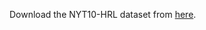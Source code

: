 Download the NYT10-HRL dataset from [here](https://github.com/truthless11/HRL-RE/tree/master/data/NYT10).
